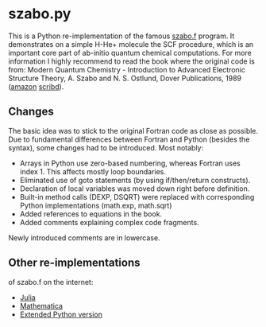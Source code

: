 # szabo.py
This is a Python re-implementation of the famous [szabo.f](http://www.ccl.net/cca/software/SOURCES/FORTRAN/szabo/index.html) program.
It demonstrates on a simple H-He+ molecule the SCF procedure, which is an important core part of ab-initio quantum chemical computations. For more information I highly recommend to read the book where the original code is from: Modern Quantum Chemistry - Introduction to Advanced Electronic Structure Theory, A. Szabo and N. S. Ostlund, Dover Publications, 1989 ([amazon](http://www.amazon.de/dp/0486691861) [scribd](https://www.scribd.com/book/271592819/Modern-Quantum-Chemistry-Introduction-to-Advanced-Electronic-Structure-Theory)).

## Changes
The basic idea was to stick to the original Fortran code as close as possible. Due to fundamental differences between Fortran and Python (besides the syntax), some changes had to be introduced. Most notably:
* Arrays in Python use zero-based numbering, whereas Fortran uses index 1. This affects mostly loop boundaries.
* Eliminated use of goto statements (by using if/then/return constructs).
* Declaration of local variables was moved down right before definition.
* Built-in method calls (DEXP, DSQRT) were replaced with corresponding Python implementations (math.exp, math.sqrt)
* Added references to equations in the book.
* Added comments explaining complex code fragments.

Newly introduced comments are in lowercase.

## Other re-implementations
of szabo.f on the internet:
* [Julia](https://github.com/SamChill/hartree-fock)
* [Mathematica](http://inside.mines.edu/~mlusk/H2_Roothaan_N_orb.nb)
* [Extended Python version](https://joshuagoings.wordpress.com/2013/04/24/hartree-fock-self-consistent-field-procedure/)